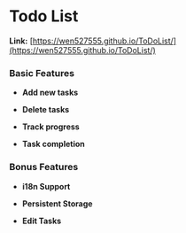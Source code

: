 # Todo List

**Link:** [https://wen527555.github.io/ToDoList/](https://wen527555.github.io/ToDoList/)

### Basic Features
- **Add new tasks**

- **Delete tasks**

- **Track progress**

- **Task completion**

### Bonus Features

- **i18n Support**

- **Persistent Storage**

- **Edit Tasks**


